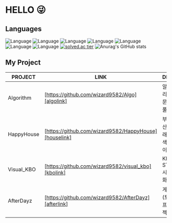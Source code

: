 # HELLO 😜

## Languages
![Language](https://img.shields.io/badge/-J_A_V_A_⭐_⭐_⭐_⭐-yellow) 
![Language](https://img.shields.io/badge/-JavaScript_⭐_⭐-orange)
![Language](https://img.shields.io/badge/-_C_⭐_⭐-brightgreen) ![Language](https://img.shields.io/badge/-C_+_+_⭐_⭐_⭐-brightgreen)   ![Language](https://img.shields.io/badge/-C_Sharp-brightgreen)
![Language](https://img.shields.io/badge/-K_o_t_l_i_n_⭐-green)
![Language](https://img.shields.io/badge/-P_y_t_h_o_n_⭐-blue) 
[![solved.ac tier](http://mazassumnida.wtf/api/v2/generate_badge?boj=qkfskan82)](https://solved.ac/qkfskan82)
![Anurag's GitHub stats](https://github-readme-stats.vercel.app/api?username=wizard9582&&show_icons=true&theme=highcontrast)


## My Project

| PROJECT | LINK | DESC |
| ------ | ------ | ------ |
| Algorithm | [https://github.com/wizard9582/Algo][algolink] |알고리즘 문제풀이|
| HappyHouse | [https://github.com/wizard9582/HappyHouse][houselink] |부동산 거래 검색 사이트|
| Visual_KBO | [https://github.com/wizard9582/visual_kbo][kbolink] |KBO STAT 시각화|
| AfterDayz | [https://github.com/wizard9582/AfterDayz][afterlink] |게임(토이프로젝트)|

[algolink]: https://github.com/wizard9582/Algo
[houselink]: https://github.com/wizard9582/HappyHouse
[kbolink]: https://github.com/wizard9582/visual_kbo
[afterlink]: https://github.com/wizard9582/AfterDayz


